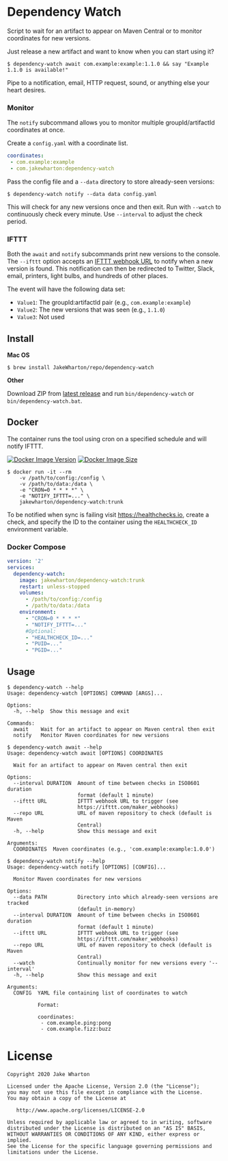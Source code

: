 # Dependency Watch

Script to wait for an artifact to appear on Maven Central or to monitor coordinates for new
versions.

Just release a new artifact and want to know when you can start using it?
```
$ dependency-watch await com.example:example:1.1.0 && say "Example 1.1.0 is available!"
```

Pipe to a notification, email, HTTP request, sound, or anything else your heart desires.

### Monitor

The `notify` subcommand allows you to monitor multiple groupId/artifactId coordinates at once.

Create a `config.yaml` with a coordinate list.
```yaml
coordinates:
 - com.example:example
 - com.jakewharton:dependency-watch
```

Pass the config file and a `--data` directory to store already-seen versions:
```
$ dependency-watch notify --data data config.yaml
```

This will check for any new versions once and then exit. Run with `--watch` to continuously check
every minute. Use `--interval` to adjust the check period.

### IFTTT

Both the `await` and `notify` subcommands print new versions to the console. The `--ifttt` option
accepts an [IFTTT webhook URL](https://ifttt.com/maker_webhooks) to notify when a new version is
found. This notification can then be redirected to Twitter, Slack, email, printers,
light bulbs, and hundreds of other places.

The event will have the following data set:
 - `Value1`: The groupId:artifactId pair (e.g., `com.example:example`)
 - `Value2`: The new versions that was seen (e.g., `1.1.0`)
 - `Value3`: Not used


## Install

**Mac OS**

```
$ brew install JakeWharton/repo/dependency-watch
```

**Other**

Download ZIP from [latest release](https://github.com/JakeWharton/dependency-watch/releases/latest) and
run `bin/dependency-watch` or `bin/dependency-watch.bat`.


## Docker

The container runs the tool using cron on a specified schedule and will notify IFTTT.

[![Docker Image Version](https://img.shields.io/docker/v/jakewharton/dependency-watch?sort=semver)][hub]
[![Docker Image Size](https://img.shields.io/docker/image-size/jakewharton/dependency-watch)][layers]

 [hub]: https://hub.docker.com/r/jakewharton/dependency-watch/
 [layers]: https://microbadger.com/images/jakewharton/dependency-watch

```
$ docker run -it --rm
    -v /path/to/config:/config \
    -v /path/to/data:/data \
    -e "CRON=0 * * * *" \
    -e "NOTIFY_IFTTT=..." \
    jakewharton/dependency-watch:trunk
```

To be notified when sync is failing visit https://healthchecks.io, create a check, and specify
the ID to the container using the `HEALTHCHECK_ID` environment variable.

### Docker Compose

```yaml
version: '2'
services:
  dependency-watch:
    image: jakewharton/dependency-watch:trunk
    restart: unless-stopped
    volumes:
      - /path/to/config:/config
      - /path/to/data:/data
    environment:
      - "CRON=0 * * * *"
      - "NOTIFY_IFTTT=..."
      #Optional:
      - "HEALTHCHECK_ID=..."
      - "PUID=..."
      - "PGID=..."
```

## Usage

```
$ dependency-watch --help
Usage: dependency-watch [OPTIONS] COMMAND [ARGS]...

Options:
  -h, --help  Show this message and exit

Commands:
  await    Wait for an artifact to appear on Maven central then exit
  notify   Monitor Maven coordinates for new versions
```
```
$ dependency-watch await --help
Usage: dependency-watch await [OPTIONS] COORDINATES

  Wait for an artifact to appear on Maven central then exit

Options:
  --interval DURATION  Amount of time between checks in ISO8601 duration
                       format (default 1 minute)
  --ifttt URL          IFTTT webhook URL to trigger (see
                       https://ifttt.com/maker_webhooks)
  --repo URL           URL of maven repository to check (default is Maven
                       Central)
  -h, --help           Show this message and exit

Arguments:
  COORDINATES  Maven coordinates (e.g., 'com.example:example:1.0.0')
```
```
$ dependency-watch notify --help
Usage: dependency-watch notify [OPTIONS] [CONFIG]...

  Monitor Maven coordinates for new versions

Options:
  --data PATH          Directory into which already-seen versions are tracked
                       (default in-memory)
  --interval DURATION  Amount of time between checks in ISO8601 duration
                       format (default 1 minute)
  --ifttt URL          IFTTT webhook URL to trigger (see
                       https://ifttt.com/maker_webhooks)
  --repo URL           URL of maven repository to check (default is Maven
                       Central)
  --watch              Continually monitor for new versions every '--interval'
  -h, --help           Show this message and exit

Arguments:
  CONFIG  YAML file containing list of coordinates to watch

          Format:

          coordinates:
           - com.example.ping:pong
           - com.example.fizz:buzz
```


# License

    Copyright 2020 Jake Wharton

    Licensed under the Apache License, Version 2.0 (the "License");
    you may not use this file except in compliance with the License.
    You may obtain a copy of the License at

       http://www.apache.org/licenses/LICENSE-2.0

    Unless required by applicable law or agreed to in writing, software
    distributed under the License is distributed on an "AS IS" BASIS,
    WITHOUT WARRANTIES OR CONDITIONS OF ANY KIND, either express or implied.
    See the License for the specific language governing permissions and
    limitations under the License.
